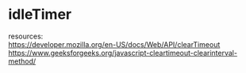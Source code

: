 # idleTimer

resources:<br>
https://developer.mozilla.org/en-US/docs/Web/API/clearTimeout <br>
https://www.geeksforgeeks.org/javascript-cleartimeout-clearinterval-method/
